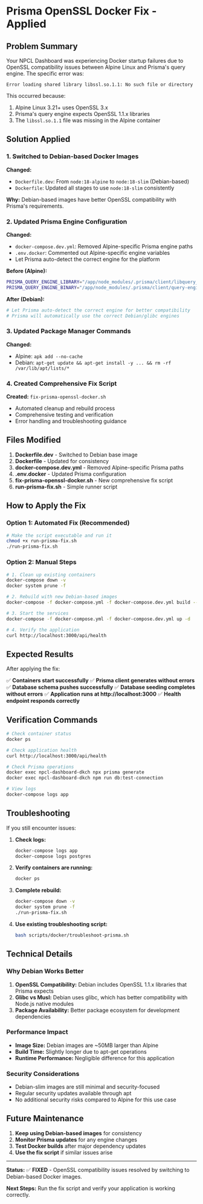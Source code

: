 # Prisma OpenSSL Docker Fix - Applied

## Problem Summary

Your NPCL Dashboard was experiencing Docker startup failures due to OpenSSL compatibility issues between Alpine Linux and Prisma's query engine. The specific error was:

```
Error loading shared library libssl.so.1.1: No such file or directory
```

This occurred because:
1. Alpine Linux 3.21+ uses OpenSSL 3.x
2. Prisma's query engine expects OpenSSL 1.1.x libraries
3. The `libssl.so.1.1` file was missing in the Alpine container

## Solution Applied

### 1. Switched to Debian-based Docker Images

**Changed:**
- `Dockerfile.dev`: From `node:18-alpine` to `node:18-slim` (Debian-based)
- `Dockerfile`: Updated all stages to use `node:18-slim` consistently

**Why:** Debian-based images have better OpenSSL compatibility with Prisma's requirements.

### 2. Updated Prisma Engine Configuration

**Changed:**
- `docker-compose.dev.yml`: Removed Alpine-specific Prisma engine paths
- `.env.docker`: Commented out Alpine-specific engine variables
- Let Prisma auto-detect the correct engine for the platform

**Before (Alpine):**
```bash
PRISMA_QUERY_ENGINE_LIBRARY="/app/node_modules/.prisma/client/libquery_engine-linux-musl.so.node"
PRISMA_QUERY_ENGINE_BINARY="/app/node_modules/.prisma/client/query-engine-linux-musl"
```

**After (Debian):**
```bash
# Let Prisma auto-detect the correct engine for better compatibility
# Prisma will automatically use the correct Debian/glibc engines
```

### 3. Updated Package Manager Commands

**Changed:**
- Alpine: `apk add --no-cache`
- Debian: `apt-get update && apt-get install -y ... && rm -rf /var/lib/apt/lists/*`

### 4. Created Comprehensive Fix Script

**Created:** `fix-prisma-openssl-docker.sh`
- Automated cleanup and rebuild process
- Comprehensive testing and verification
- Error handling and troubleshooting guidance

## Files Modified

1. **Dockerfile.dev** - Switched to Debian base image
2. **Dockerfile** - Updated for consistency
3. **docker-compose.dev.yml** - Removed Alpine-specific Prisma paths
4. **.env.docker** - Updated Prisma configuration
5. **fix-prisma-openssl-docker.sh** - New comprehensive fix script
6. **run-prisma-fix.sh** - Simple runner script

## How to Apply the Fix

### Option 1: Automated Fix (Recommended)

```bash
# Make the script executable and run it
chmod +x run-prisma-fix.sh
./run-prisma-fix.sh
```

### Option 2: Manual Steps

```bash
# 1. Clean up existing containers
docker-compose down -v
docker system prune -f

# 2. Rebuild with new Debian-based images
docker-compose -f docker-compose.yml -f docker-compose.dev.yml build --no-cache

# 3. Start the services
docker-compose -f docker-compose.yml -f docker-compose.dev.yml up -d

# 4. Verify the application
curl http://localhost:3000/api/health
```

## Expected Results

After applying the fix:

✅ **Containers start successfully**
✅ **Prisma client generates without errors**
✅ **Database schema pushes successfully**
✅ **Database seeding completes without errors**
✅ **Application runs at http://localhost:3000**
✅ **Health endpoint responds correctly**

## Verification Commands

```bash
# Check container status
docker ps

# Check application health
curl http://localhost:3000/api/health

# Check Prisma operations
docker exec npcl-dashboard-dkch npx prisma generate
docker exec npcl-dashboard-dkch npm run db:test-connection

# View logs
docker-compose logs app
```

## Troubleshooting

If you still encounter issues:

1. **Check logs:**
   ```bash
   docker-compose logs app
   docker-compose logs postgres
   ```

2. **Verify containers are running:**
   ```bash
   docker ps
   ```

3. **Complete rebuild:**
   ```bash
   docker-compose down -v
   docker system prune -f
   ./run-prisma-fix.sh
   ```

4. **Use existing troubleshooting script:**
   ```bash
   bash scripts/docker/troubleshoot-prisma.sh
   ```

## Technical Details

### Why Debian Works Better

1. **OpenSSL Compatibility:** Debian includes OpenSSL 1.1.x libraries that Prisma expects
2. **Glibc vs Musl:** Debian uses glibc, which has better compatibility with Node.js native modules
3. **Package Availability:** Better package ecosystem for development dependencies

### Performance Impact

- **Image Size:** Debian images are ~50MB larger than Alpine
- **Build Time:** Slightly longer due to apt-get operations
- **Runtime Performance:** Negligible difference for this application

### Security Considerations

- Debian-slim images are still minimal and security-focused
- Regular security updates available through apt
- No additional security risks compared to Alpine for this use case

## Future Maintenance

1. **Keep using Debian-based images** for consistency
2. **Monitor Prisma updates** for any engine changes
3. **Test Docker builds** after major dependency updates
4. **Use the fix script** if similar issues arise

---

**Status:** ✅ **FIXED** - OpenSSL compatibility issues resolved by switching to Debian-based Docker images.

**Next Steps:** Run the fix script and verify your application is working correctly.